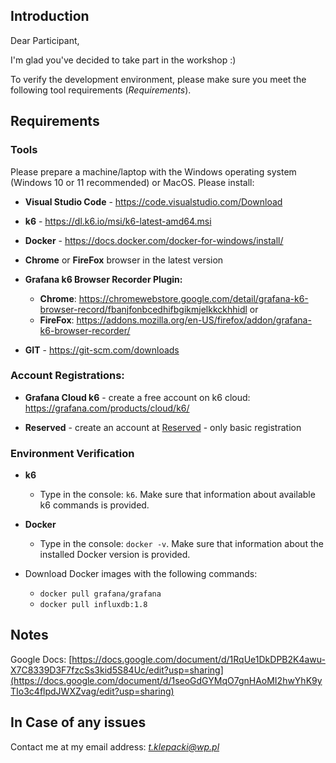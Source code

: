 
## Introduction

Dear Participant,

I'm glad you've decided to take part in the workshop :)

To verify the development environment, please make sure you meet the following tool requirements (_Requirements_).

## Requirements

### Tools

Please prepare a machine/laptop with the Windows operating system (Windows 10 or 11 recommended) or MacOS. Please install:

- **Visual Studio Code** - https://code.visualstudio.com/Download

- **k6** - https://dl.k6.io/msi/k6-latest-amd64.msi

- **Docker** - https://docs.docker.com/docker-for-windows/install/

- **Chrome** or **FireFox** browser in the latest version

- **Grafana k6 Browser Recorder Plugin:**
	- **Chrome**: https://chromewebstore.google.com/detail/grafana-k6-browser-record/fbanjfonbcedhifbgikmjelkkckhhidl
	or
	- **FireFox**: https://addons.mozilla.org/en-US/firefox/addon/grafana-k6-browser-recorder/

- **GIT** - https://git-scm.com/downloads

### Account Registrations:

- **Grafana Cloud k6** - create a free account on k6 cloud: https://grafana.com/products/cloud/k6/

- **Reserved** - create an account at [Reserved](https://www.reserved.com/gb/en/) - only basic registration

### Environment Verification
- **k6**
	- Type in the console: `k6`. Make sure that information about available k6 commands is provided.
- **Docker**
	- Type in the console: `docker -v`. Make sure that information about the installed Docker version is provided.
	
- Download Docker images with the following commands:
	-  	 `docker pull grafana/grafana`
	-   `docker pull influxdb:1.8`

## Notes
Google Docs: [https://docs.google.com/document/d/1RqUe1DkDPB2K4awu-X7C8339D3F7fzcSs3kid5S84Uc/edit?usp=sharing](https://docs.google.com/document/d/1seoGdGYMqO7gnHAoMI2hwYhK9yTIo3c4flpdJWXZvag/edit?usp=sharing)

## In Case of any issues
Contact me at my email address: *t.klepacki@wp.pl*
